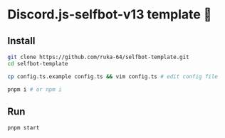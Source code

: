 # Discord.js-selfbot-v13 template 🎉

## Install

```bash
git clone https://github.com/ruka-64/selfbot-template.git
cd selfbot-template

cp config.ts.example config.ts && vim config.ts # edit config file

pnpm i # or npm i
```

## Run
```
pnpm start
```
